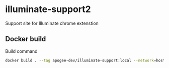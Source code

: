 # illuminate-support2

Support site for Illuminate chrome extenstion

## Docker build

Build command

```bash
docker build . --tag apogee-dev/illuminate-support:local --network=host
```
